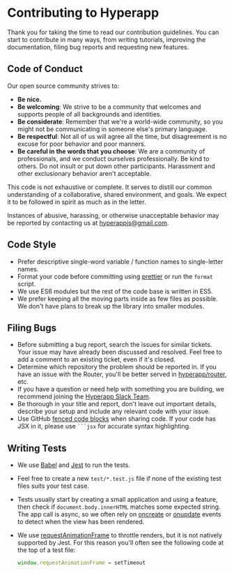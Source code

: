 # Contributing to Hyperapp

Thank you for taking the time to read our contribution guidelines. You can start to contribute in many ways, from writing tutorials, improving the documentation, filing bug reports and requesting new features.

## Code of Conduct

Our open source community strives to:

- **Be nice.**
- **Be welcoming**: We strive to be a community that welcomes and supports people of all backgrounds and identities.
- **Be considerate**: Remember that we're a world-wide community, so you might not be communicating in someone else's primary language.
- **Be respectful**:  Not all of us will agree all the time, but disagreement is no excuse for poor behavior and poor manners.
- **Be careful in the words that you choose**: We are a community of professionals, and we conduct ourselves professionally. Be kind to others. Do not insult or put down other participants. Harassment and other exclusionary behavior aren't acceptable.

This code is not exhaustive or complete. It serves to distill our common understanding of a collaborative, shared environment, and goals. We expect it to be followed in spirit as much as in the letter.

Instances of abusive, harassing, or otherwise unacceptable behavior may be reported by contacting us at <hyperappjs@gmail.com>.

## Code Style

- Prefer descriptive single-word variable / function names to single-letter names.
- Format your code before committing using [prettier](https://prettier.github.io/prettier) or run the `format` script.
- We use ES6 modules but the rest of the code base is written in ES5.
- We prefer keeping all the moving parts inside as few files as possible. We don't have plans to break up the library into smaller modules.

## Filing Bugs

- Before submitting a bug report, search the issues for similar tickets. Your issue may have already been discussed and resolved. Feel free to add a comment to an existing ticket, even if it's closed.
- Determine which repository the problem should be reported in. If you have an issue with the Router, you'll be better served in [hyperapp/router](https://github.com/hyperapp/router), etc.
- If you have a question or need help with something you are building, we recommend joining the [Hyperapp Slack Team](https://hyperappjs.herokuapp.com).
- Be thorough in your title and report, don't leave out important details, describe your setup and include any relevant code with your issue.
- Use GitHub [fenced code blocks](https://help.github.com/articles/creating-and-highlighting-code-blocks/) when sharing code. If your code has JSX in it, please use <code>```jsx</code> for accurate syntax highlighting.

## Writing Tests

- We use [Babel](https://babeljs.io) and [Jest](http://facebook.github.io/jest) to run the tests.
- Feel free to create a new `test/*.test.js` file if none of the existing test files suits your test case.
- Tests usually start by creating a small application and using a feature, then check if `document.body.innerHTML` matches some expected string. The app call is async, so we often rely on [oncreate](/docs/api.md#oncreate) or [onupdate](/docs/api.md#onupdate) events to detect when the view has been rendered.
- We use [requestAnimationFrame](https://developer.mozilla.org/en-US/docs/Web/API/window/requestAnimationFrame) to throttle renders, but it is not natively supported by Jest. For this reason you'll often see the following code at the top of a test file:

  ```js
  window.requestAnimationFrame = setTimeout
  ```

